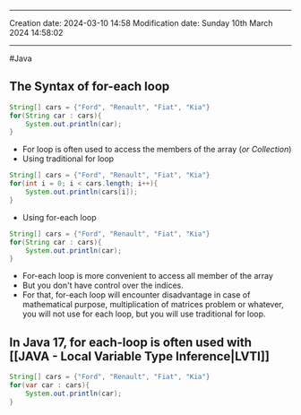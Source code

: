 

----
Creation date: 2024-03-10 14:58
Modification date: Sunday 10th March 2024 14:58:02

----

#Java 
## The Syntax of for-each loop
```java
String[] cars = {"Ford", "Renault", "Fiat", "Kia"}
for(String car : cars){
	System.out.println(car);
}
```
- For loop is often used to access the members of the array (*or Collection*)
- Using traditional for loop
```java
String[] cars = {"Ford", "Renault", "Fiat", "Kia"}
for(int i = 0; i < cars.length; i++){
	System.out.println(cars[i]);
}
```

- Using for-each loop
```java
String[] cars = {"Ford", "Renault", "Fiat", "Kia"}
for(String car : cars){
	System.out.println(car);
}
```

- For-each loop is more convenient to access all member of the array
- But you don't have control over the indices.
- For that, for-each loop will encounter disadvantage in case of mathematical purpose, multiplication of matrices problem or whatever, you will not use for each loop, but you will use traditional for loop.

## In Java 17, for each-loop is often used with [[JAVA - Local Variable Type Inference|LVTI]]

```java
String[] cars = {"Ford", "Renault", "Fiat", "Kia"}
for(var car : cars){
	System.out.println(car);
}
```
